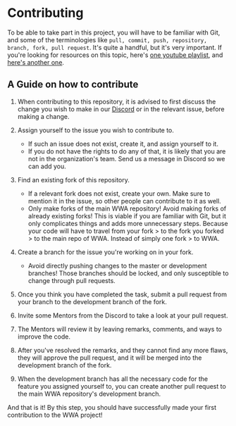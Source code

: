 # Contributing

To be able to take part in this project, you will have to be familiar with Git, and some of the terminologies like `pull, commit, push, repository, branch, fork, pull request`. It's quite a handful, but it's very important. If you're looking for resources on this topic, here's [one youtube playlist](https://www.youtube.com/watch?v=3RjQznt-8kE&list=PL4cUxeGkcC9goXbgTDQ0n_4TBzOO0ocPR), and [here's another one](https://www.youtube.com/watch?v=xAAmje1H9YM&list=PLeo1K3hjS3usJuxZZUBdjAcilgfQHkRzW&index=1).

## A Guide on how to contribute
1. When contributing to this repository, it is advised to first discuss the change you wish to make in our [Discord](https://discord.gg/MN5kTkb) or in the relevant issue, before making a change.

2. Assign yourself to the issue you wish to contribute to. 
    - If such an issue does not exist, create it, and assign yourself to it. 
    - If you do not have the rights to do any of that, it is likely that you are not in the organization's team. Send us a message in Discord so we can add you.

3. Find an existing fork of this repository.
    - If a relevant fork does not exist, create your own. Make sure to mention it in the issue, so other people can contribute to it as well. 
    - Only make forks of the main WWA repository! Avoid making forks of already existing forks! This is viable if you are familiar with Git, but it only complicates things and adds more unnecessary steps. Because your code will have to travel from your fork > to the fork you forked > to the main repo of WWA. Instead of simply one fork > to WWA.

4. Create a branch for the issue you're working on in your fork.
    - Avoid directly pushing changes to the master or development branches! Those branches should be locked, and only susceptible to change through pull requests.

5. Once you think you have completed the task, submit a pull request from your branch to the development branch of the fork. 

6. Invite some Mentors from the Discord to take a look at your pull request.

7. The Mentors will review it by leaving remarks, comments, and ways to improve the code. 

8. After you've resolved the remarks, and they cannot find any more flaws, they will approve the pull request, and it will be merged into the development branch of the fork. 

8. When the development branch has all the necessary code for the feature you assigned yourself to, you can create another pull request to the main WWA repository's development branch. 

And that is it! By this step, you should have successfully made your first contribution to the WWA project!
